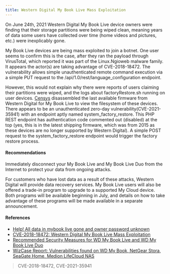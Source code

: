 ```yaml
---
title: Western Digital My Book Live Mass Exploitation
---
```

On June 24th, 2021 Western Digital My Book Live device owners were finding that their storage partitions were being wiped clean, meaning years of data some users have collected over time (home videos and pictures, etc.) were inexplicably gone.

My Book Live devices are being mass exploited to join a botnet. One user seems to confirm this is the case, after they ran the payload through VirusTotal, which reported it was part of the Linux.Ngioweb malware family. It appears the actor(s) are taking advantage of CVE-2018-18472. The vulnerability allows simple unauthenticated remote command execution via a simple PUT request to the /api/1.0/rest/language_configuration endpoint.

However, this would not explain why there were reports of users claiming their partitions were wiped, and the logs about factoryRestore.sh running on user devices. [Censys](https://censys.io/blog/cve-2018-18472-western-digital-my-book-live-mass-exploitation/) disassembled the last available firmware from Western Digital for My Book Live to view the filesystem of these devices. There appears to be an unauthenticated zero-day vulnerability(CVE-2021-35941) with an endpoint aptly named system_factory_restore. This PHP REST endpoint has authentication code commented out (disabled) at the top (yes, this is in the latest shipping firmware, which was from 2015 as these devices are no longer supported by Western Digital). A simple POST request to the system_factory_restore endpoint would trigger the factory restore process.

#### Recommendations

Immediately disconnect your My Book Live and My Book Live Duo from the Internet to protect your data from ongoing attacks.

For customers who have lost data as a result of these attacks, Western Digital will provide data recovery services. My Book Live users will also be offered a trade-in program to upgrade to a supported My Cloud device. Both programs will be available beginning in July, and details on how to take advantage of these programs will be made available in a separate announcement.

#### References

* [Help! All data in mybook live gone and owner password unknown](https://community.wd.com/t/help-all-data-in-mybook-live-gone-and-owner-password-unknown/268111)
* [CVE-2018-18472: Western Digital My Book Live Mass Exploitation](https://censys.io/blog/cve-2018-18472-western-digital-my-book-live-mass-exploitation/9)
* [Recommended Security Measures for WD My Book Live and WD My Book Live Duo](https://www.westerndigital.com/support/productsecurity/wdc-21008-recommended-security-measures-wd-mybooklive-wd-mybookliveduo)
* [WizCase Report: Vulnerabilities found on WD My Book, NetGear Stora, SeaGate Home, Medion LifeCloud NAS](https://www.wizcase.com/blog/hack-2018/)

> CVE-2018-18472, CVE-2021-35941
